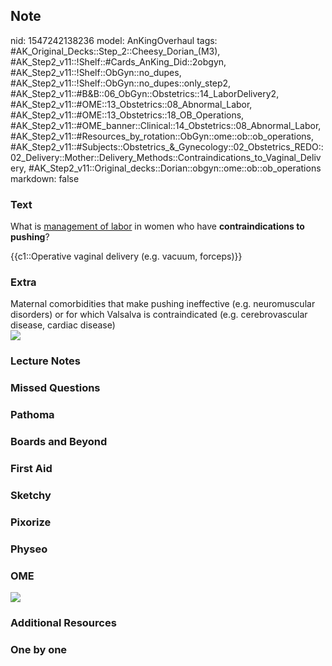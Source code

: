 ## Note
nid: 1547242138236
model: AnKingOverhaul
tags: #AK_Original_Decks::Step_2::Cheesy_Dorian_(M3), #AK_Step2_v11::!Shelf::#Cards_AnKing_Did::2obgyn, #AK_Step2_v11::!Shelf::ObGyn::no_dupes, #AK_Step2_v11::!Shelf::ObGyn::no_dupes::only_step2, #AK_Step2_v11::#B&B::06_ObGyn::Obstetrics::14_LaborDelivery2, #AK_Step2_v11::#OME::13_Obstetrics::08_Abnormal_Labor, #AK_Step2_v11::#OME::13_Obstetrics::18_OB_Operations, #AK_Step2_v11::#OME_banner::Clinical::14_Obstetrics::08_Abnormal_Labor, #AK_Step2_v11::#Resources_by_rotation::ObGyn::ome::ob::ob_operations, #AK_Step2_v11::#Subjects::Obstetrics_&_Gynecology::02_Obstetrics_REDO::02_Delivery::Mother::Delivery_Methods::Contraindications_to_Vaginal_Delivery, #AK_Step2_v11::Original_decks::Dorian::obgyn::ome::ob::ob_operations
markdown: false

### Text
What is <u>management of labor</u> in women who have
<b>contraindications to pushing</b>?
<div>
  {{c1::Operative vaginal delivery (e.g. vacuum, forceps)}}
</div>

### Extra
<div>
  <div>
    Maternal comorbidities that make pushing ineffective (e.g.
    neuromuscular disorders) or for which Valsalva is
    contraindicated (e.g. cerebrovascular disease, cardiac disease)
  </div>
</div><img src="paste-104363410325507_1529603012320.jpg">

### Lecture Notes


### Missed Questions


### Pathoma


### Boards and Beyond


### First Aid


### Sketchy


### Pixorize


### Physeo


### OME
<div class="ome-widget">
  <a href=
  "https://onlinemeded.org/spa/obstetrics/abnormal-labor/acquire?ref=anki">
  <img src="_OME_AnkiFlashcards_Lesson_3.png"></a>
</div>

### Additional Resources


### One by one

